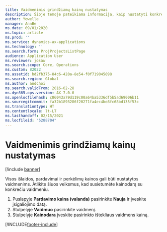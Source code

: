 ```yaml
---
title: Vaidmenimis grindžiamų kainų nustatymas
description: Šioje temoje pateikiama informacija, kaip nustatyti konkrečių vaidmenų kainodarą.
author: Yowelle
manager: AnnBe
ms.date: 09/01/2020
ms.topic: article
ms.prod: ''
ms.service: dynamics-ax-applications
ms.technology: ''
ms.search.form: ProjProjectsListPage
audience: Application User
ms.reviewer: josaw
ms.search.scope: Core, Operations
ms.custom: 82022
ms.assetid: bd2fb375-84c6-428a-8e54-f0f719045898
ms.search.region: Global
ms.author: andchoi
ms.search.validFrom: 2016-02-28
ms.dyn365.ops.version: AX 7.0.0
ms.openlocfilehash: c86043a79d119c00a64ba5336df5b5ad69006b11
ms.sourcegitcommit: fa32b1893286f20271fa4ec4be8fc68bd135f53c
ms.translationtype: HT
ms.contentlocale: lt-LT
ms.lasthandoff: 02/15/2021
ms.locfileid: "5288704"
---
```

# <a name="set-up-role-based-pricing"></a>Vaidmenimis grindžiamų kainų nustatymas

[!include [banner](../includes/banner.md)]

Visos išlaidos, pardavimai ir perkėlimų kainos gali būti nustatytos vaidmenims. Atlikite šiuos veiksmus, kad susietumėte kainodarą su konkrečiu vaidmeniu.

1. Puslapyje **Pardavimo kaina (valanda)** pasirinkite **Nauja** ir įveskite įsigaliojimo datą.
2. Stulpelyje **Vaidmuo** pasirinkite vaidmenį.
3. Stulpelyje **Kainodara** įveskite pasirinkto ištekliaus vaidmens kainą.


[!INCLUDE[footer-include](../includes/footer-banner.md)]